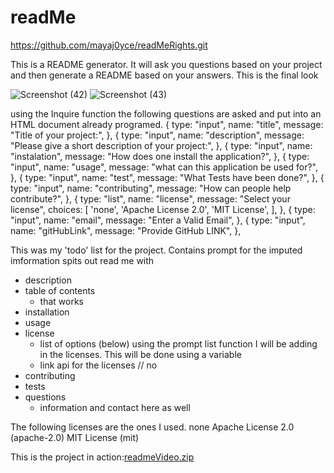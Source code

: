 # readMe
https://github.com/mayaj0yce/readMeRights.git


This is a README generator. It will ask you questions based on your project and then generate a README based on your answers.
This is the final look

![Screenshot (42)](https://github.com/mayaj0yce/readMeRights/assets/129634010/ae859567-a047-4403-9dc5-015bf14dd222)
![Screenshot (43)](https://github.com/mayaj0yce/readMeRights/assets/129634010/339f692c-c130-47f6-bcfb-43ac0daaae9a)


using the Inquire function the following questions are asked and put into an HTML document already programed. 
   {
            type: "input",
            name: "title",
            message: "Title of your project:",
        },
        {
            type: "input",
            name: "description",
            message: "Please give a short description of your project:",
        },
        {
            type: "input",
            name: "instalation",
            message: "How does one install the application?",
        },
        {
            type: "input",
            name: "usage",
            message: "what can this application be used for?",
        },
        {
            type: "input",
            name: "test",
            message: "What Tests have been done?",
        },
        {
            type: "input",
            name: "contributing",
            message: "How can people help contribute?",
        },
        {
            type: "list",
            name: "license",
            message: "Select your license",
            choices: [
                'none',
                'Apache License 2.0',
                'MIT License',
            ],
        },
        {
            type: "input",
            name: "email",
            message: "Enter a Valid Email",
        },
        {
            type: "input",
            name: "gitHubLink",
            message: "Provide GitHub LINK",
        },

This was my 'todo' list for the project. 
Contains
prompt for the imputed imformation 
spits out read me with 
- description
- table of contents
    - that works
- installation
- usage
- license
    - list of options (below) using the prompt list function I will be adding in the licenses. This will be done using a variable 
    - link api for the licenses // no
- contributing
- tests
- questions
    - information and contact here as well

The following licenses are the ones I used. 
none 
Apache License 2.0 (apache-2.0)
MIT License (mit)


This is the project in action:[readmeVideo.zip](https://github.com/mayaj0yce/readMeRights/files/11829224/readmeVideo.zip)




